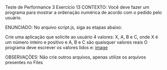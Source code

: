 Teste de Performance 3
Exercício 13
CONTEXTO:
Você deve fazer um programa para mostrar a ordenação numérica de acordo com o pedido pelo usuário.

ENUNCIADO:
No arquivo script.js, siga as etapas abaixo:

Crie uma aplicação que solicite ao usuário 4 valores: X, A, B e C, onde X é um número inteiro e positivo e A, B e C são quaisquer valores reais
O programa deve escrever os valores lidos e:
[image](tp13.png)

OBSERVAÇÕES:
Não crie outros arquivos, apenas utilize os arquivos presentes no Files
